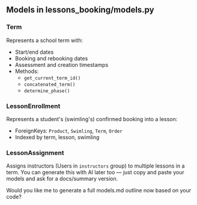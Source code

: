 ## Models in lessons_booking/models.py

### Term
Represents a school term with:
- Start/end dates
- Booking and rebooking dates
- Assessment and creation timestamps
- Methods:
  - `get_current_term_id()`
  - `concatenated_term()`
  - `determine_phase()`

### LessonEnrollment
Represents a student's (swimling's) confirmed booking into a lesson:
- ForeignKeys: `Product`, `Swimling`, `Term`, `Order`
- Indexed by term, lesson, swimling

### LessonAssignment
Assigns instructors (Users in `instructors` group) to multiple lessons in a term.
You can generate this with AI later too — just copy and paste your models and ask for a docs/summary version.

Would you like me to generate a full models.md outline now based on your code?



